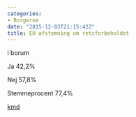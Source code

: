 ```yaml
---
categories:
- Borgerne
date: "2015-12-03T21:15:42Z"
title: EU afstemning om retsforbeholdet
---
```


i borum

Ja 42,2%

Nej 57,8%

Stemmeprocent 77,4%

[kmd](http://www.kmdvalg.dk/av/2015/A802751031.htm)